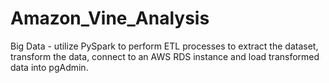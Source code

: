 # Amazon_Vine_Analysis
Big Data - utilize PySpark to perform ETL processes to extract the dataset, transform the data, connect to an AWS RDS instance and load transformed data into pgAdmin.
